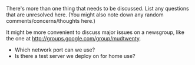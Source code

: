 There's more than one thing that needs to be discussed. List any questions that are unresolved here. (You might also note down any random comments/concerns/thoughts here.)

It might be more convenient to discuss major issues on a newsgroup, like the one at <http://groups.google.com/group/mudtwenty>.

  * Which network port can we use?
  * Is there a test server we deploy on for home use?